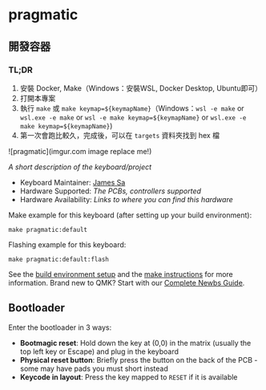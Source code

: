 # pragmatic

## 開發容器
### TL;DR
1. 安裝 Docker, Make（Windows：安裝WSL, Docker Desktop, Ubuntu即可）
2. 打開本專案
3. 執行 `make` 或 `make keymap=${keymapName}`（Windows：`wsl -e make` or `wsl.exe -e make` or `wsl -e make keymap=${keymapName}` or `wsl.exe -e make keymap=${keymapName}`)
4. 第一次會跑比較久，完成後，可以在 `targets` 資料夾找到 hex 檔

![pragmatic](imgur.com image replace me!)

*A short description of the keyboard/project*

* Keyboard Maintainer: [James Sa](https://github.com/yourusername)
* Hardware Supported: *The PCBs, controllers supported*
* Hardware Availability: *Links to where you can find this hardware*

Make example for this keyboard (after setting up your build environment):

    make pragmatic:default

Flashing example for this keyboard:

    make pragmatic:default:flash

See the [build environment setup](https://docs.qmk.fm/#/getting_started_build_tools) and the [make instructions](https://docs.qmk.fm/#/getting_started_make_guide) for more information. Brand new to QMK? Start with our [Complete Newbs Guide](https://docs.qmk.fm/#/newbs).

## Bootloader

Enter the bootloader in 3 ways:

* **Bootmagic reset**: Hold down the key at (0,0) in the matrix (usually the top left key or Escape) and plug in the keyboard
* **Physical reset button**: Briefly press the button on the back of the PCB - some may have pads you must short instead
* **Keycode in layout**: Press the key mapped to `RESET` if it is available
